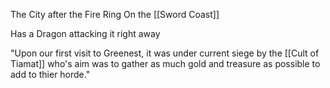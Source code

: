 The City after the Fire Ring
On the [[Sword Coast]]

Has a Dragon attacking it right away

"Upon our first visit to Greenest, it was under current siege by the [[Cult of Tiamat]] who's aim was to gather as much gold and treasure as possible to add to thier horde."